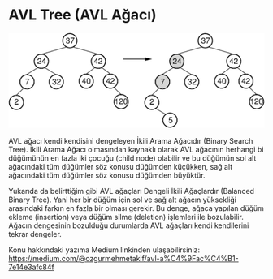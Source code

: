 
# AVL Tree (AVL Ağacı)





![AVL Tree](AVL.png)

  AVL ağacı kendi kendisini dengeleyen İkili Arama Ağacıdır (Binary Search Tree). İkili Arama Ağacı olmasından kaynaklı olarak AVL ağacının herhangi bi düğümünün en fazla iki çocuğu (child node) olabilir ve bu düğümün sol alt ağacındaki tüm düğümler söz konusu düğümden küçükken, sağ alt ağacındaki tüm düğümler söz konusu düğümden büyüktür.

Yukarıda da belirttiğim gibi AVL ağaçları Dengeli İkili Ağaçlardır (Balanced Binary Tree). Yani her bir düğüm için sol ve sağ alt ağacın yüksekliği arasındaki farkın en fazla bir olması gerekir. Bu denge, ağaca yapılan düğüm ekleme (insertion) veya düğüm silme (deletion) işlemleri ile bozulabilir. Ağacın dengesinin bozulduğu durumlarda AVL ağaçları kendi kendilerini tekrar dengeler.

Konu hakkındaki yazıma Medium linkinden ulaşabilirsiniz: https://medium.com/@ozgurmehmetakif/avl-a%C4%9Fac%C4%B1-7e14e3afc84f

  